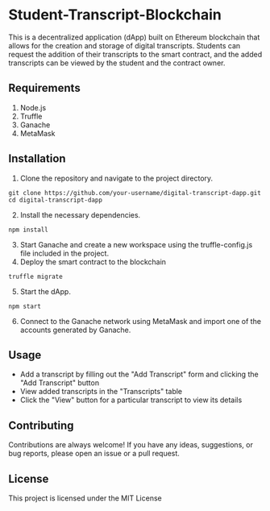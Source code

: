 # Student-Transcript-Blockchain
This is a decentralized application (dApp) built on Ethereum blockchain that allows for the creation and storage of digital transcripts. Students can request the addition of their transcripts to the smart contract, and the added transcripts can be viewed by the student and the contract owner.

## Requirements
<ol><li>Node.js</li>
<li>Truffle</li>
<li>Ganache</li>
<li>MetaMask</li>
</ol>

## Installation
1) Clone the repository and navigate to the project directory.

`git clone https://github.com/your-username/digital-transcript-dapp.git`
`cd digital-transcript-dapp`

2) Install the necessary dependencies.

`npm install`

3) Start Ganache and create a new workspace using the truffle-config.js file included in the project.
4) Deploy the smart contract to the blockchain

`truffle migrate`

5) Start the dApp.

`npm start`

6) Connect to the Ganache network using MetaMask and import one of the accounts generated by Ganache.

## Usage
<ul><li>Add a transcript by filling out the "Add Transcript" form and clicking the "Add Transcript" button</li>

<li>View added transcripts in the "Transcripts" table</li>

<li>Click the "View" button for a particular transcript to view its details</li></ul>

## Contributing
Contributions are always welcome! If you have any ideas, suggestions, or bug reports, please open an issue or a pull request.


## License
This project is licensed under the MIT License

